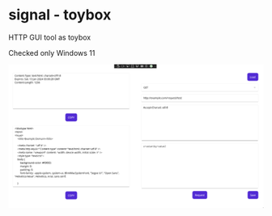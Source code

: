 # signal - toybox

HTTP GUI tool as toybox

Checked only Windows 11

![showcase.png](./docs/showcase.png)
